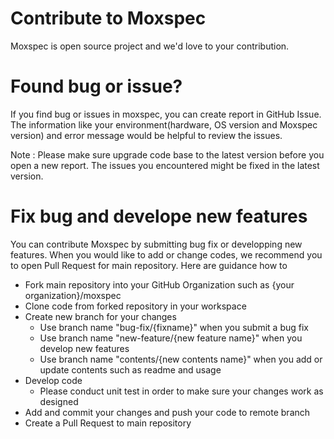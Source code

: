 # Contribute to Moxspec
Moxspec is open source project and we'd love to your contribution.

# Found bug or issue?
If you find bug or issues in moxspec, you can create report in GitHub Issue. 
The information like your environment(hardware, OS version and Moxspec version) and error message would be helpful to review the issues.

Note : Please make sure upgrade code base to the latest version before you open a new report. The issues you encountered might be fixed in the latest version. 

# Fix bug and develope new features
You can contribute Moxspec by submitting bug fix or developping new features. 
When you would like to add or change codes, we recommend you to open Pull Request for main repository.
Here are guidance how to 
- Fork main repository into your GitHub Organization such as {your organization}/moxspec
- Clone code from forked repository in your workspace
- Create new branch for your changes
  - Use branch name "bug-fix/{fixname}" when you submit a bug fix
  - Use branch name "new-feature/{new feature name}" when you develop new features
  - Use branch name "contents/{new contents name}" when you add or update contents such as readme and usage
- Develop code
  - Please conduct unit test in order to make sure your changes work as designed
- Add and commit your changes and push your code to remote branch
- Create a Pull Request to main repository
